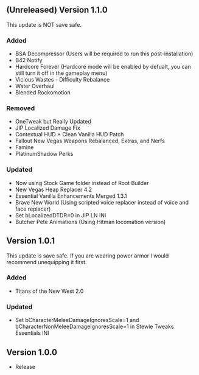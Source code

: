 ## (Unreleased) Version 1.1.0
This update is NOT save safe.
### Added
- BSA Decompressor (Users will be required to run this post-installation)
- B42 Notify
- Hardcore Forever (Hardcore mode will be enabled by defualt, you can still turn it off in the gameplay menu)
- Vicious Wastes - Difficulty Rebalance
- Water Overhaul
- Blended Rockomotion
### Removed
- OneTweak but Really Updated 
- JIP Localized Damage Fix 
- Contextual HUD + Clean Vanilla HUD Patch
- Fallout New Vegas Weapons Rebalanced, Extras, and Nerfs
- Famine
- PlatinumShadow Perks
### Updated
- Now using Stock Game folder instead of Root Builder
- New Vegas Heap Replacer 4.2
- Essential Vanilla Enhancements Merged 1.3.1
- Brave New World (Using scripted voice replacer instead of voice and face replacer)
- Set bLocalizedDTDR=0 in JIP LN INI
- Butcher Pete Animations (Using Hitman locomation version)

## Version 1.0.1
This update is save safe. If you are wearing power armor I would recommend unequipping it first.
### Added
- Titans of the New West 2.0
### Updated
- Set bCharacterMeleeDamageIgnoresScale=1 and bCharacterNonMeleeDamageIgnoresScale=1 in Stewie Tweaks Essentials INI

## Version 1.0.0
- Release
